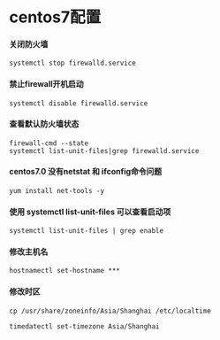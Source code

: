 # centos7配置
#### 关闭防火墙
```
systemctl stop firewalld.service
```
#### 禁止firewall开机启动
```
systemctl disable firewalld.service
```
#### 查看默认防火墙状态
```
firewall-cmd --state
systemctl list-unit-files|grep firewalld.service
```
#### centos7.0 没有netstat 和 ifconfig命令问题
```
yum install net-tools -y
```
#### 使用 systemctl list-unit-files 可以查看启动项
```
systemctl list-unit-files | grep enable
```
#### 修改主机名
```
hostnamectl set-hostname ***
```
#### 修改时区
```
cp /usr/share/zoneinfo/Asia/Shanghai /etc/localtime

timedatectl set-timezone Asia/Shanghai
```